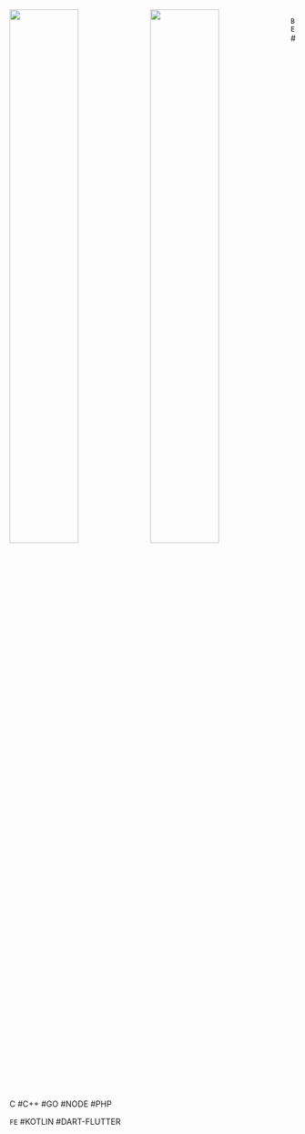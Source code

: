 
  <a href="#">
    <img align="center" style="margin:0;padding:0;width:49%;position:relative;display:inline-block;float:left;"  src="https://github-readme-stats.vercel.app/api/top-langs/?username=rkdmf0000&theme=dracula&layout=compact&langs_count=24" />
  </a>

  <a href="#">
    <img align="center" style="margin:0;padding:0;width:49%;position:relative;display:inline-block;float:left;"  src="https://github-readme-stats.vercel.app/api/wakatime?username=rkdmf0000&theme=dracula&layout=compact" />
  </a>



`BE` #C #C++ #GO #NODE #PHP 
  
`FE` #KOTLIN #DART-FLUTTER
